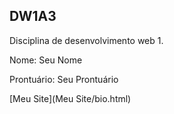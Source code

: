 ## DW1A3

Disciplina de desenvolvimento web 1.

Nome: Seu Nome

Prontuário: Seu Prontuário

[Meu Site](Meu Site/bio.html)
